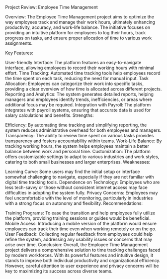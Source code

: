 Project Review: Employee Time Management

Overview: The Employee Time Management project aims to optimize the way employees track and manage their work hours, ultimately enhancing productivity, accuracy, and work-life balance. The initiative focuses on providing an intuitive platform for employees to log their hours, track progress on tasks, and ensure proper allocation of time to various work assignments.

Key Features:

User-friendly Interface: The platform features an easy-to-navigate interface, allowing employees to record their working hours with minimal effort.
Time Tracking: Automated time tracking tools help employees record the time spent on each task, reducing the need for manual input.
Task Allocation: Employees can categorize their work into specific tasks, providing a clear overview of how time is allocated across different projects.
Reporting and Analytics: The system generates detailed reports, helping managers and employees identify trends, inefficiencies, or areas where additional focus may be required.
Integration with Payroll: The platform integrates with payroll systems, ensuring that accurate data is used for salary calculations and benefits.
Strengths:

Efficiency: By automating time tracking and simplifying reporting, the system reduces administrative overhead for both employees and managers.
Transparency: The ability to review time spent on various tasks provides transparency and fosters accountability within teams.
Work-Life Balance: By tracking working hours, the system helps employees maintain a better balance between work and personal time.
Customization: The platform offers customizable settings to adapt to various industries and work styles, catering to both small businesses and larger enterprises.
Weaknesses:

Learning Curve: Some users may find the initial setup or interface somewhat challenging to navigate, especially if they are not familiar with digital time tracking tools.
Dependence on Technology: Employees who are less tech-savvy or those without consistent internet access may face difficulties in adopting the system fully.
Privacy Concerns: Employees may feel uncomfortable with the level of monitoring, particularly in industries with a strong focus on autonomy and flexibility.
Recommendations:

Training Programs: To ease the transition and help employees fully utilize the platform, providing training sessions or guides would be beneficial.
Mobile Access: Introducing a mobile version of the platform would ensure employees can track their time even when working remotely or on the go.
User Feedback: Collecting regular feedback from employees could help refine the system, addressing any usability issues or concerns that may arise over time.
Conclusion: Overall, the Employee Time Management project delivers a comprehensive solution to time tracking challenges faced by modern workforces. With its powerful features and intuitive design, it stands to improve both individual productivity and organizational efficiency. However, careful attention to user experience and privacy concerns will be key to maximizing its success across diverse teams.






